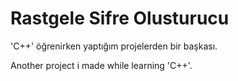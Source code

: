 # Rastgele Sifre Olusturucu
'C++' öğrenirken yaptığım projelerden bir başkası.

Another project i made while learning 'C++'.
 
